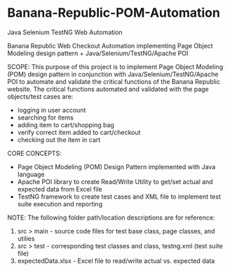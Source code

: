 # Banana-Republic-POM-Automation
Java Selenium TestNG Web Automation

Banana Republic Web Checkout Automation implementing Page Object Modeling design pattern + Java/Selenium/TestNG/Apache POI

SCOPE: This purpose of this project is to implement Page Object Modeling (POM) design pattern in conjunction with Java/Selenium/TestNG/Apache POI to automate and validate the critical functions of the Banana Republic website.  The critical functions automated and validated with the page objects/test cases are:
 - logging in user account
 - searching for items
 - adding item to cart/shopping bag
 - verify correct item added to cart/checkout
 - checking out the item in cart

CORE CONCEPTS: 
- Page Object Modeling (POM) Design Pattern implemented with Java language
- Apache POI library to create Read/Write Utility to get/set actual and expected data from Excel file
- TestNG framework to create test cases and XML file to implement test suite execution and reporting

NOTE: The following folder path/location descriptions are for reference:
1. src > main - source code files for test base class, page classes, and utilies
2. src > test - corresponding test classes and class, testng.xml (test suite file)
3. expectedData.xlsx - Excel file to read/write actual vs. expected data
